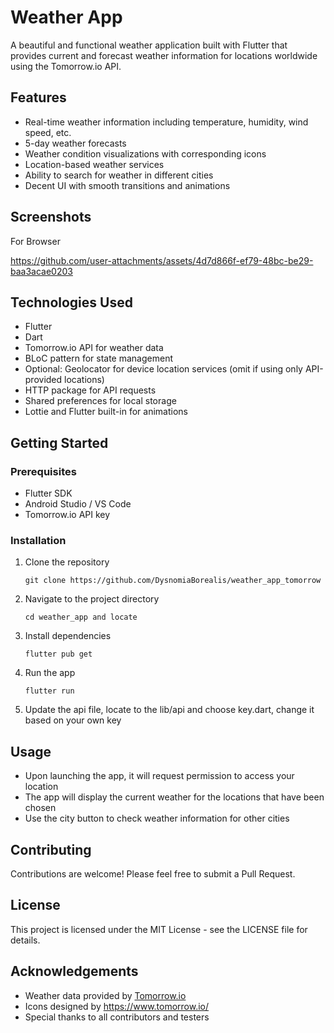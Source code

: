 # Weather App

A beautiful and functional weather application built with Flutter that provides current and forecast weather information for locations worldwide using the Tomorrow.io API.

## Features

- Real-time weather information including temperature, humidity, wind speed, etc.
- 5-day weather forecasts
- Weather condition visualizations with corresponding icons
- Location-based weather services
- Ability to search for weather in different cities
- Decent UI with smooth transitions and animations
  
## Screenshots

For Browser



https://github.com/user-attachments/assets/4d7d866f-ef79-48bc-be29-baa3acae0203


## Technologies Used

- Flutter
- Dart
- Tomorrow.io API for weather data
- BLoC pattern for state management
- Optional: Geolocator for device location services (omit if using only API-provided locations)
- HTTP package for API requests
- Shared preferences for local storage
- Lottie and Flutter built-in for animations

## Getting Started

### Prerequisites

- Flutter SDK
- Android Studio / VS Code
- Tomorrow.io API key

### Installation

1. Clone the repository
   ```
   git clone https://github.com/DysnomiaBorealis/weather_app_tomorrow
   ```

2. Navigate to the project directory
   ```
   cd weather_app and locate 
   ```

3. Install dependencies
   ```
   flutter pub get
   ```

4. Run the app
   ```
   flutter run
   ```

5. Update the api file, locate to the lib/api and choose key.dart, change it based on your own key

## Usage

- Upon launching the app, it will request permission to access your location
- The app will display the current weather for the locations that have been chosen
- Use the city button to check weather information for other cities

## Contributing

Contributions are welcome! Please feel free to submit a Pull Request.

## License

This project is licensed under the MIT License - see the LICENSE file for details.

## Acknowledgements

- Weather data provided by [Tomorrow.io](https://www.tomorrow.io/)
- Icons designed by https://www.tomorrow.io/
- Special thanks to all contributors and testers
